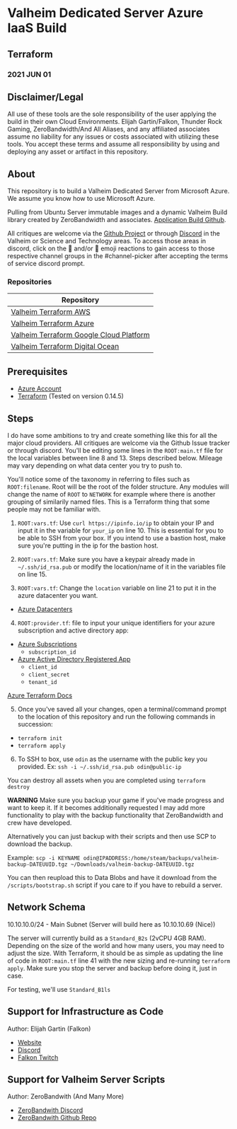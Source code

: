 # Valheim Dedicated Server Azure IaaS Build

## Terraform

### 2021 JUN 01

## Disclaimer/Legal

All use of these tools are the sole responsibility of the user applying the build in their own Cloud Environments.  Elijah Gartin/Falkon, Thunder Rock Gaming, ZeroBandwidth/And All Aliases, and any affiliated associates assume no liability for any issues or costs associated with utilizing these tools. You accept these terms and assume all responsibility by using and deploying any asset or artifact in this repository.

## About

This repository is to build a Valheim Dedicated Server from Microsoft Azure.  We assume you know how to use Microsoft Azure.

Pulling from Ubuntu Server immutable images and a dynamic Valheim Build library created by ZeroBandwidth and associates. [Application Build Github](https://github.com/Nimdy/Dedicated_Valheim_Server_Script.git). 

All critiques are welcome via the [Github Project](https://github.com/users/ElijahGartin/projects/2) or through [Discord](https://discord.gg/Trwr3Ty) in the Valheim or Science and Technology areas. To access those areas in discord, click on the :evergreen_tree: and/or :rocket: emoji reactions to gain access to those respective channel groups in the #channel-picker after accepting the terms of service discord prompt.

### Repositories

| Repository  |
| ----------- |
| [Valheim Terraform AWS](https://github.com/ElijahGartin/valheim-dedicated-server-aws)     |
| [Valheim Terraform Azure](https://github.com/ElijahGartin/valheim-dedicated-server-azure)   |
| [Valheim Terraform Google Cloud Platform](https://github.com/ElijahGartin/valheim-dedicated-server-gcp)            |
| [Valheim Terraform Digital Ocean](https://github.com/ElijahGartin/valheim-dedicated-server-digio)            |


## Prerequisites

  - [Azure Account](https://azure.microsoft.com/en-us/free/)
  - [Terraform](https://www.terraform.io/downloads.html) (Tested on version 0.14.5)

## Steps
I do have some ambitions to try and create something like this for all the major cloud providers. All critiques are welcome via the Github Issue tracker or through discord.
You'll be editing some lines in the `ROOT:main.tf` file for the local variables between line 8 and 13. Steps described below. Mileage may vary depending on what data center you try to push to.

You'll notice some of the taxonomy in referring to files such as `ROOT:filename`.  Root will be the root of the folder structure. Any modules will change the name of `ROOT` to `NETWORK` for example where there is another grouping of similarily named files.  This is a Terraform thing that some people may not be familiar with.

1. `ROOT:vars.tf`: Use `curl https://ipinfo.io/ip` to obtain your IP and input it in the variable for `your_ip` on line 10. This is essential for you to be able to SSH from your box.  If you intend to use a bastion host, make sure you're putting in the ip for the bastion host.

2. `ROOT:vars.tf`: Make sure you have a keypair already made in `~/.ssh/id_rsa.pub` or modify the location/name of it in the variables file on line 15.

3. `ROOT:vars.tf`: Change the `location` variable on line 21 to put it in the azure datacenter you want. 
  - [Azure Datacenters](https://azure.microsoft.com/en-us/global-infrastructure/geographies/)

4. `ROOT:provider.tf`: file to input your unique identifiers for your azure subscription and active directory app: 
  - [Azure Subscriptions](https://portal.azure.com/#blade/Microsoft_Azure_Billing/SubscriptionsBlade)
    - `subscription_id`
  - [Azure Active Directory Registered App](https://portal.azure.com/#blade/Microsoft_AAD_IAM/ActiveDirectoryMenuBlade/RegisteredApps)
    - `client_id`
    - `client_secret`
    - `tenant_id`

  [Azure Terraform Docs](https://registry.terraform.io/providers/hashicorp/azurerm/latest/docs)

5. Once you've saved all your changes, open a terminal/command prompt to the location of this repository and run the following commands in succession:
  - `terraform init`
  - `terraform apply`

6. To SSH to box, use `odin` as the username with the public key you provided. Ex: `ssh -i ~/.ssh/id_rsa.pub odin@public-ip`

  You can destroy all assets when you are completed using `terraform destroy`

  **WARNING**
  Make sure you backup your game if you've made progress and want to keep it. If it becomes additionally requested I may add more functionality to play with the backup functionality that ZeroBandwidth and crew have developed.

  Alternatively you can just backup with their scripts and then use SCP to download the backup.

  Example:
  ```scp -i KEYNAME odin@IPADDRESS:/home/steam/backups/valheim-backup-DATEUUID.tgz ~/Downloads/valheim-backup-DATEUUID.tgz```

  You can then reupload this to Data Blobs and have it download from the `/scripts/bootstrap.sh` script if you care to if you have to rebuild a server.

## Network Schema

10.10.10.0/24 - Main Subnet (Server will build here as 10.10.10.69 (Nice))

The server will currently build as a `Standard_B2s` (2vCPU 4GB RAM). Depending on the size of the world and how many users, you may need to adjust the size. With Terraform, it should be as simple as updating the line of code in `ROOT:main.tf` line 41 with the new sizing and re-running `terraform apply`. Make sure you stop the server and backup before doing it, just in case.

For testing, we'll use `Standard_B1ls`

## Support for Infrastructure as Code

Author: Elijah Gartin (Falkon)

- [Website](https://www.thunderrockgaming.com)
- [Discord](https://discord.gg/Trwr3Ty)
- [Falkon Twitch](https://twitch.tv/FalkonTTV)

## Support for Valheim Server Scripts

Author: ZeroBandwith (And Many More)

- [ZeroBandwith Discord](https://discord.gg/ejgQUfc)
- [ZeroBandwith Github Repo](https://github.com/Nimdy/Dedicated_Valheim_Server_Script.git)